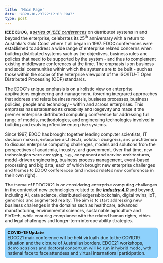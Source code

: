 ```yaml
---
title: 'Main Page'
date: '2020-10-23T22:12:03.284Z'
type: post
---
```

**IEEE EDOC**, a <a style="color: black;text-decoration: underline;" href="https://ieee-edoc.org/"><i>series of IEEE conferences</i></a> on distributed systems in and beyond the enterprise, celebrates its 25<sup>th</sup> anniversary with a return to Australia's Gold Coast where it all began in 1997. EDOC conferences were established to address a wide range of enterprise related concerns when building distributed systems such as the objectives, business rules and policies that need to be supported by the system - and thus to complement existing middleware conferences at the time. The emphasis is on business and social communities within which the systems are to be built - such as those within the scope of the enterprise viewpoint of the ISO/ITU-T Open Distributed Processing (ODP) standards.

The EDOC's unique emphasis is on a holistic view on enterprise applications engineering and management, fostering integrated approaches that address and relate business models, business processes, business policies, people and technology - within and across enterprises. This emphasis has established its credibility and longevity and made it the premier enterprise distributed computing conference for addressing full range of models, methodologies, and engineering technologies involved in building and evolving effective enterprise systems.

Since 1997, EDOC has brought together leading computer scientists, IT decision makers, enterprise architects, solution designers, and practitioners to discuss enterprise computing challenges, models and solutions from the perspectives of academia, industry, and government. Over that time, new technologies were emerging, e.g., component and service architectures, model-driven engineering, business process management, event-based processing and big data, each of which brought new enterprise challenges and themes to EDOC conferences (and indeed related new conferences in their own right).

The theme of EDOC2021 is on considering enterprise computing challenges in the context of new technologies related to the <a style="text-decoration: underline;" href="https://www.industry.gov.au/funding-and-incentives/industry-40"><i><b>Industry 4.0</b></i></a> and beyond, including AI, data science, distributed ledgers/blockchain, digital twins, IoT, genomics and augmented reality. The aim is to start addressing new business challenges in the domains such as healthcare, advanced manufacturing, environmental sciences, sustainable agriculture and FinTech, while ensuring compliance with the related human rights, ethics and legal challenges and longer-term interoperability strategies.

<div style="background: #8ed1fc; padding: 8px; border-radius: 8px">
    <b>COVID-19 Update</b><br/>
    EDOC21 main conference will be held virtually due to the COVID19 situation and the closure of Australian borders. EDOC21 workshops, demo sessions and doctoral consortium will be run in hybrid mode, with national face to face attendees and virtual international participation.
</div>

